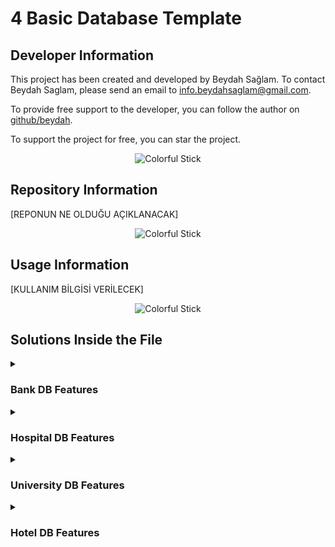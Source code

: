 # 4 Basic Database Template

## Developer Information

This project has been created and developed by Beydah Sağlam. To contact Beydah Saglam, please send an email to [info.beydahsaglam@gmail.com](mailto:info.beydahsaglam@gmail.com).

To provide free support to the developer, you can follow the author on <a href="https://github.com/beydah" target="blank">github/beydah</a>.

To support the project for free, you can star the project.

<div style="text-align:center;">
    <img src="https://i.imgur.com/waxVImv.png" alt="Colorful Stick">
</div>

## Repository Information

[REPONUN NE OLDUĞU AÇIKLANACAK]

<div style="text-align:center;">
    <img src="https://i.imgur.com/waxVImv.png" alt="Colorful Stick">
</div>

## Usage Information

[KULLANIM BİLGİSİ VERİLECEK]

<div style="text-align:center;">
    <img src="https://i.imgur.com/waxVImv.png" alt="Colorful Stick">
</div>

## Solutions Inside the File

<details>
  <summary><h3>Bank DB Features</h3></summary>
    <ol>
    <li>Address Information (Addresses) and Customers</li>
    <li>Card Information and Card Transactions</li>
    <li>Contact Information and Customers</li>
    <li>Authorized Users and Customers</li>
    <li>Other...</li>
  </ol>
  
  #### Download Information

[INDIRME BİLGİSİ VERİLECEK]

[v Click For Download To Database v](INDIRME LINKI)

  <div>
    <a href="INDIRME LINKI">
        <img src="https://raw.githubusercontent.com/beydah/asset/main/button/download_focus.png" height="50">
    </a>
    <img src="https://i.imgur.com/waxVImv.png" alt="Colorful Stick">
  </div>  
</details>

<details>
  <summary><h3>Hospital DB Features</h3></summary>
    <ol>
    <li>Patient Management</li>
    <li>Doctor Management</li>
    <li>Appointment Tracking</li>
    <li>Medical Records</li>
    <li>Other...</li>
  </ol>
  
  #### Download Information
  
 [INDIRME BİLGİSİ VERİLECEK]

[v Click For Download To Database v](INDIRME LINKI)

  <div>
    <a href="INDIRME LINKI">
        <img src="https://raw.githubusercontent.com/beydah/asset/main/button/download_focus.png" height="50">
    </a>
    <img src="https://i.imgur.com/waxVImv.png" alt="Colorful Stick">
  </div>    
</details>

<details>
  <summary><h3>University DB Features</h3></summary>
    <ol>
    <li>Student Management</li>
    <li>Faculty Member Management</li>
    <li>Course Record Tracking</li>
    <li>Exam Records</li>
    <li>Other...</li>
  </ol>

#### Download Information

[INDIRME BİLGİSİ VERİLECEK]

[v Click For Download To Database v](INDIRME LINKI)

  <div>
    <a href="INDIRME LINKI">
        <img src="https://raw.githubusercontent.com/beydah/asset/main/button/download_focus.png" height="50">
    </a>
    <img src="https://i.imgur.com/waxVImv.png" alt="Colorful Stick">
  </div>  
</details>

<details>
  <summary><h3>Hotel DB Features</h3></summary>
    <ol>
    <li>Guest Management</li>
    <li>Staff Management</li>
    <li>Room Record Tracking</li>
    <li>Reservation Records</li>
    <li>Other...</li>
  </ol>

#### Download Information

[INDIRME BİLGİSİ VERİLECEK]

[v Click For Download To Database v](INDIRME LINKI)

  <div>
    <a href="INDIRME LINKI">
        <img src="https://raw.githubusercontent.com/beydah/asset/main/button/download_focus.png" height="50">
    </a>
  </div>   
</details>
